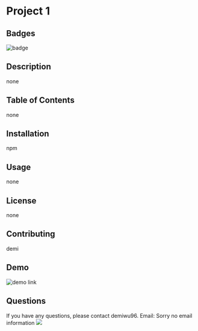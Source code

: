 
# Project 1
## Badges
![badge](https://img.shields.io/badge/build-passing-green.svg)
## Description
none
## Table of Contents
none
## Installation
npm
## Usage
none
## License
none
## Contributing
demi
## Demo
![demo link](none)
## Questions
If you have any questions, please contact demiwu96.
Email: Sorry no email information
<img src="https://avatars3.githubusercontent.com/u/56731719?v=4" width:120 />
